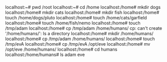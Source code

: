 localhost:~# pwd
/root
localhost:~# cd /home
localhost:/home# mkdir dogs
localhost:/home# mkdir cats
localhost:/home# mkdir fish
localhost:/home# touch /home/dogs/pluto
localhost:/home# touch /home/cats/garfield
localhost:/home# touch /home/fish/nemo
localhost:/home# touch /tmp/adam
localhost:/home# cp /tmp/adam /home/humans/
cp: can't create '/home/humans/': Is a directory
localhost:/home# mkdir /home/humans/
localhost:/home# cp /tmp/adam /home/humans/
localhost:/home# touch /tmp/evA
localhost:/home# cp /tmp/evA /opt/eve
localhost:/home# mv /opt/eve /home/humans/
localhost:/home# cd humans
localhost:/home/humans# ls
adam  eve